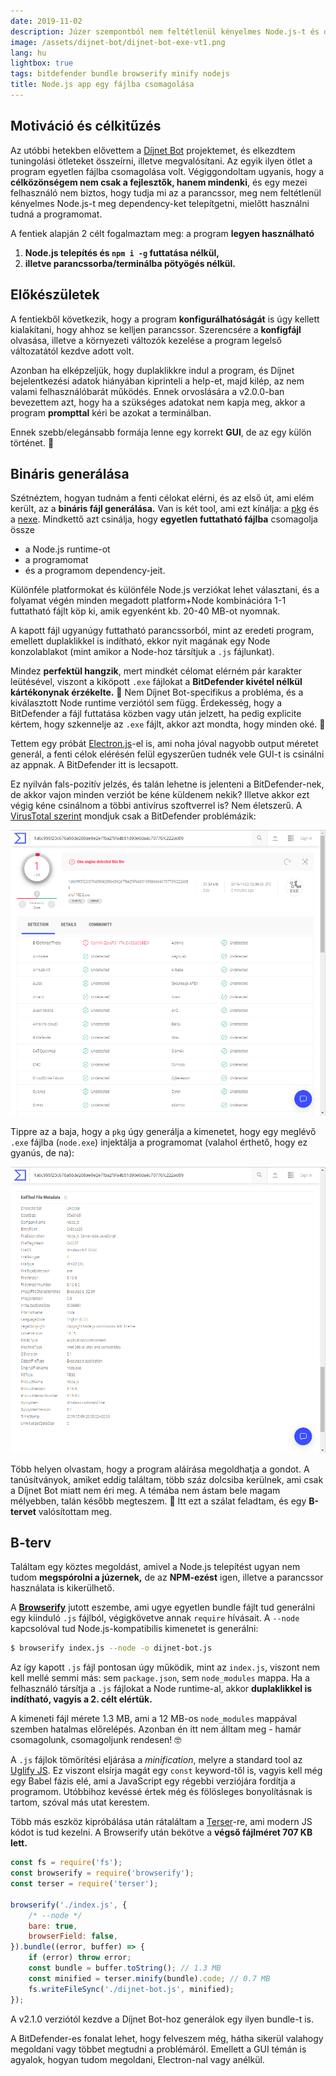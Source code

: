 ```yaml
---
date: 2019-11-02
description: Júzer szempontból nem feltétlenül kényelmes Node.js-t és dependency-ket telepítgetni, meg parancssort nyitni a Díjnet Bot használata előtt. Erre próbáltam megoldást keresni. Többé-kevésbé sikerült is.
image: /assets/dijnet-bot/dijnet-bot-exe-vt1.png
lang: hu
lightbox: true
tags: bitdefender bundle browserify minify nodejs
title: Node.js app egy fájlba csomagolása
---
```


## Motiváció és célkitűzés

Az utóbbi hetekben elővettem a [Díjnet Bot](https://github.com/juzraai/dijnet-bot) projektemet, és elkezdtem tuningolási ötleteket összeírni, illetve megvalósítani. Az egyik ilyen ötlet a program egyetlen fájlba csomagolása volt. Végiggondoltam ugyanis, hogy a **célközönségem nem csak a fejlesztők, hanem mindenki**, és egy mezei felhasználó nem biztos, hogy tudja mi az a parancssor, meg nem feltétlenül kényelmes Node.js-t meg dependency-ket telepítgetni, mielőtt használni tudná a programomat.

A fentiek alapján 2 célt fogalmaztam meg: a program **legyen használható**

1. **Node.js telepítés és `npm i -g` futtatása nélkül,**
2. **illetve parancssorba/terminálba pötyögés nélkül.**

## Előkészületek

A fentiekből következik, hogy a program **konfigurálhatóságát** is úgy kellett kialakítani, hogy ahhoz se kelljen parancssor. Szerencsére a **konfigfájl** olvasása, illetve a környezeti változók kezelése a program legelső változatától kezdve adott volt.

Azonban ha elképzeljük, hogy duplaklikkre indul a program, és Díjnet bejelentkezési adatok hiányában kiprinteli a help-et, majd kilép, az nem valami felhasználóbarát működés. Ennek orvoslására a v2.0.0-ban bevezettem azt, hogy ha a szükséges adatokat nem kapja meg, akkor a program **prompttal** kéri be azokat a terminálban.

Ennek szebb/elegánsabb formája lenne egy korrekt **GUI**, de az egy külön történet. 🙂

## Bináris generálása

Szétnéztem, hogyan tudnám a fenti célokat elérni, és az első út, ami elém került, az a **bináris fájl generálása.** Van is két tool, ami ezt kínálja: a [pkg](https://www.npmjs.com/package/pkg) és a [nexe](https://www.npmjs.com/package/nexe). Mindkettő azt csinálja, hogy **egyetlen futtatható fájlba** csomagolja össze

-   a Node.js runtime-ot
-   a programomat
-   és a programom dependency-jeit.

Különféle platformokat és különféle Node.js verziókat lehet választani, és a folyamat végén minden megadott platform+Node kombinációra 1-1 futtatható fájlt köp ki, amik egyenként kb. 20-40 MB-ot nyomnak.

A kapott fájl ugyanúgy futtatható parancssorból, mint az eredeti program, emellett duplaklikkel is indítható, ekkor nyit magának egy Node konzolablakot (mint amikor a Node-hoz társítjuk a `.js` fájlunkat).

Mindez **perfektül hangzik**, mert mindkét célomat elérném pár karakter leütésével, viszont a kiköpott `.exe` fájlokat a **BitDefender kivétel nélkül kártékonynak érzékelte.** 🚨 Nem Díjnet Bot-specifikus a probléma, és a kiválasztott Node runtime verziótól sem függ. Érdekesség, hogy a BitDefender a fájl futtatása közben vagy után jelzett, ha pedig explicite kértem, hogy szkennelje az `.exe` fájlt, akkor azt mondta, hogy minden oké. 🤯

Tettem egy próbát [Electron.js](https://electronjs.org/)-el is, ami noha jóval nagyobb output méretet generál, a fenti célok elérésén felül egyszerűen tudnék vele GUI-t is csinálni az appnak. A BitDefender itt is lecsapott.

Ez nyilván fals-pozitív jelzés, és talán lehetne is jelenteni a BitDefender-nek, de akkor vajon minden verziót be kéne küldenem nekik? Illetve akkor ezt végig kéne csinálnom a többi antivírus szoftverrel is? Nem életszerű. A [VirusTotal szerint](https://www.virustotal.com/gui/file/1a6c995f23c676a58de288ae8e2e7fba2f9fa4b51d90e6da4c70776fc222ad89/detection) mondjuk csak a BitDefender problémázik:

[![VirusTotal Detection](/assets/dijnet-bot/dijnet-bot-exe-vt1.png)](/assets/dijnet-bot/dijnet-bot-exe-vt1.png)

Tippre az a baja, hogy a `pkg` úgy generálja a kimenetet, hogy egy meglévő `.exe` fájlba (`node.exe`) injektálja a programomat (valahol érthető, hogy ez gyanús, de na):

[![VirusTotal Details](/assets/dijnet-bot/dijnet-bot-exe-vt2.png)](/assets/dijnet-bot/dijnet-bot-exe-vt2.png)

Több helyen olvastam, hogy a program aláírása megoldhatja a gondot. A tanúsítványok, amiket eddig találtam, több száz dolcsiba kerülnek, ami csak a Díjnet Bot miatt nem éri meg. A témába nem ástam bele magam mélyebben, talán később megteszem. 🤨 Itt ezt a szálat feladtam, és egy **B-tervet** valósítottam meg.

## B-terv

Találtam egy köztes megoldást, amivel a Node.js telepítést ugyan nem tudom **megspórolni a júzernek,** de az **NPM-ezést** igen, illetve a parancssor használata is kikerülhető.

A **[Browserify](http://browserify.org/)** jutott eszembe, ami ugye egyetlen bundle fájlt tud generálni egy kiinduló `.js` fájlból, végigkövetve annak `require` hívásait. A `--node` kapcsolóval tud Node.js-kompatibilis kimenetet is generálni:

```bash
$ browserify index.js --node -o dijnet-bot.js
```

Az így kapott `.js` fájl pontosan úgy működik, mint az `index.js`, viszont nem kell mellé semmi más: sem `package.json`, sem `node_modules` mappa. Ha a felhasználó társítja a `.js` fájlokat a Node runtime-al, akkor **duplaklikkel is indítható, vagyis a 2. célt elértük.**

A kimeneti fájl mérete 1.3 MB, ami a 12 MB-os `node_modules` mappával szemben hatalmas előrelépés. Azonban én itt nem álltam meg - hamár csomagolunk, csomagoljunk rendesen! 🤓

A `.js` fájlok tömörítési eljárása a _minification_, melyre a standard tool az [Uglify JS](https://www.npmjs.com/package/uglify-js). Ez viszont elsírja magát egy `const` keyword-től is, vagyis kell még egy Babel fázis elé, ami a JavaScript egy régebbi verziójára fordítja a programom. Utóbbihoz kevéssé értek még és fölösleges bonyolításnak is tartom, szóval más utat kerestem.

Több más eszköz kipróbálása után rátaláltam a [Terser](https://terser.org/)-re, ami modern JS kódot is tud kezelni. A Browserify után bekötve a **végső fájlméret 707 KB lett.**

```js
const fs = require('fs');
const browserify = require('browserify');
const terser = require('terser');

browserify('./index.js', {
	/* --node */
	bare: true,
	browserField: false,
}).bundle((error, buffer) => {
	if (error) throw error;
	const bundle = buffer.toString(); // 1.3 MB
	const minified = terser.minify(bundle).code; // 0.7 MB
	fs.writeFileSync('./dijnet-bot.js', minified);
});
```

A v2.1.0 verziótól kezdve a Díjnet Bot-hoz generálok egy ilyen bundle-t is.

A BitDefender-es fonalat lehet, hogy felveszem még, hátha sikerül valahogy megoldani vagy többet megtudni a problémáról. Emellett a GUI témán is agyalok, hogyan tudom megoldani, Electron-nal vagy anélkül.
